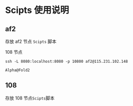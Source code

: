 # Scipts 使用说明

## af2
存放 af2 节点 `Scipts` 脚本


108 节点
```
ssh -L 8080:localhost:8080 -p 10800 af2@115.231.102.148

Alpha@Fold2
```

## 108
存放 108 节点`Scipts`脚本
